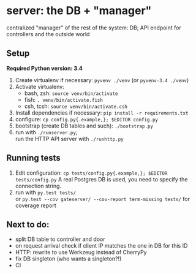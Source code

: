 server: the DB + "manager"
==========================

centralized "manager" of the rest of the system: DB; API endpoint for
controllers and the outside world

Setup
-----

**Required Python version: 3.4**

1. Create virtualenv if necessary: `pyvenv ./venv` (or `pyvenv-3.4 ./venv`)
2. Activate virtualenv:
   - bash, zsh: `source venv/bin/activate`
   - fish: `. venv/bin/activate.fish`
   - csh, tcsh: `source venv/bin/activate.csh`
3. Install dependencies if necessary: `pip install -r requirements.txt`
4. configure: `cp config.py{.example,}; $EDITOR config.py`
5. bootstrap (create DB tables and such): `./bootstrap.py`
6. run with `./runserver.py`;  
   run the HTTP API server with `./runhttp.py`

Running tests
-------------

1. Edit configuration: `cp tests/config.py{.example,}; $EDITOR tests/config.py`
   A real Postgres DB is used, you need to specify the connection string.
2. run with `py.test tests/`  
   or `py.test --cov gateserver/ --cov-report term-missing tests/` for coverage report

Next to do:
-----------

- split DB table to controller and door
- on request arrival check if client IP matches the one in DB for this ID
- HTTP: rewrite to use Werkzeug instead of CherryPy
- fix DB singleton (who wants a singleton?!)
- CI
